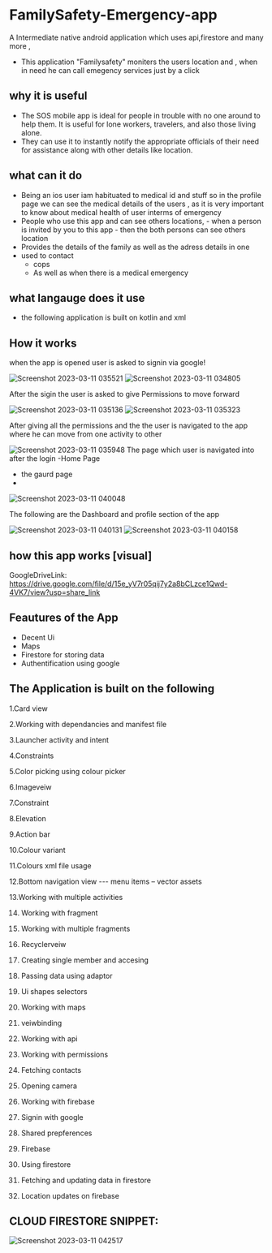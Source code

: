 # FamilySafety-Emergency-app
A Intermediate native android  application which uses api,firestore and many more ,

- This application "Familysafety" moniters the users location and , when in need he can call emegency services just by a click

## why it is useful

  - The SOS mobile app is ideal for people in trouble with no one around to help them. It is useful for lone workers, travelers, and also those living alone. 
  - They can use it to instantly notify the appropriate officials of their need for assistance along with other details like location.
 
## what can it do
   - Being an ios user iam habituated to medical id and stuff so in the profile page we can see the medical details of the users , as it is very important to know about medical health  of user interms of emergency
   - People who use this app and can see others locations, 
          -  when a person is invited by you to this app
          -  then the both persons can see others location
   - Provides the details of the family as well as the adress details in one
   - used  to contact 
     - cops 
     -  As well as when there is a medical emergency
     
 ## what langauge does it use
  - the following application is built on kotlin and xml
  
  ## How it works
  when the app is opened user is asked to signin via google!
  
![Screenshot 2023-03-11 035521](https://user-images.githubusercontent.com/102940747/224439895-dd6ae0cb-8b65-42cc-a9b0-c80703a5929d.png)
![Screenshot 2023-03-11 034805](https://user-images.githubusercontent.com/102940747/224438880-74b597c3-6d92-41fa-8b26-a2152f655965.png)



After the sigin the user is asked to give Permissions to move forward




![Screenshot 2023-03-11 035136](https://user-images.githubusercontent.com/102940747/224439166-43d9f74e-42e9-402e-977e-8e7194b1b72e.png)
![Screenshot 2023-03-11 035323](https://user-images.githubusercontent.com/102940747/224439403-a8e252c7-5d32-4d90-a2ce-9ce6d8bf7241.png)



After giving all the permissions and the the user is navigated to the app where he can move from one activity to other



![Screenshot 2023-03-11 035948](https://user-images.githubusercontent.com/102940747/224440680-76c02dc6-42b0-4ec8-8719-7c5f660e5b53.png) The page which user is navigated into after the login -Home Page


 
- the gaurd page 
- 

![Screenshot 2023-03-11 040048](https://user-images.githubusercontent.com/102940747/224440687-935a313a-dd89-4361-a2d5-73fbe4b979cb.png) 



The following are the Dashboard and profile section of the app


   ![Screenshot 2023-03-11 040131](https://user-images.githubusercontent.com/102940747/224440689-b0dac9f7-4eaa-4ddd-abd0-1c9208e68d1c.png)
![Screenshot 2023-03-11 040158](https://user-images.githubusercontent.com/102940747/224440690-8c2e5532-a03b-47ae-bffc-1b6c8439bc48.png)


## how this app works [visual]
GoogleDriveLink: https://drive.google.com/file/d/15e_yV7r05qij7y2a8bCLzce1Qwd-4VK7/view?usp=share_link

## Feautures of the App
- Decent Ui
- Maps 
- Firestore for storing data 
- Authentification using google

## The Application is built on the following 
1.Card view

2.Working with dependancies and manifest file 

3.Launcher activity and intent

4.Constraints 

5.Color picking using colour picker

6.Imageveiw

7.Constraint

8.Elevation

9.Action bar 

10.Colour variant 

11.Colours xml file usage

12.Bottom navigation view   --- menu items – vector assets

13.Working with multiple activities

14.  Working with fragment 

15. Working with multiple fragments

16.  Recyclerveiw

17. Creating single member and accesing

18. Passing data using adaptor

19.  Ui shapes selectors 

20.  Working with maps
21. veiwbinding
22.  Working with api 

22. Working with permissions

23. Fetching contacts 

24. Opening camera

25. Working with firebase

26. Signin with google 

27. Shared prepferences

28. Firebase
29.  Using firestore 
30. Fetching and updating data in firestore
31.  Location updates on firebase

## CLOUD FIRESTORE SNIPPET:
![Screenshot 2023-03-11 042517](https://user-images.githubusercontent.com/102940747/224443427-d0dfee96-8ca3-4b6c-b3c9-9b8e208a2911.png)



